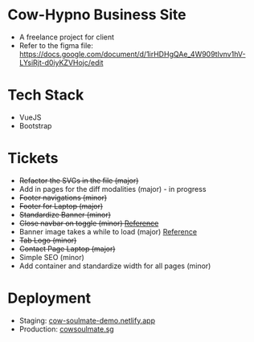# Cow-Hypno Business Site
- A freelance project for client
- Refer to the figma file: https://docs.google.com/document/d/1irHDHgQAe_4W909tlvnv1hV-LYsiRjt-d0iyKZVHojc/edit

# Tech Stack
- VueJS
- Bootstrap

# Tickets
- ~~Refactor the SVGs in the file (major)~~
- Add in pages for the diff modalities (major) - in progress
- ~~Footer navigations (minor)~~
- ~~Footer for Laptop (major)~~
- ~~Standardize Banner (minor)~~
- ~~Close navbar on toggle (minor) [Reference](https://stackoverflow.com/questions/42401606/how-to-hide-collapsible-bootstrap-navbar-on-click)~~
- Banner image takes a while to load (major) [Reference](https://www.thewebmaster.com/progressive-jpegs/)
- ~~Tab Logo (minor)~~
- ~~Contact Page Laptop (major)~~
- Simple SEO (minor)
- Add container and standardize width for all pages (minor)

# Deployment
- Staging: [cow-soulmate-demo.netlify.app](cow-soulmate-demo.netlify.app)
- Production: [cowsoulmate.sg](cowsoulmate.sg)
